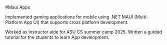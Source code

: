 #Maui Apps

Implemented gaming applications for mobile using .NET MAUI (Multi-Platform App UI) that supports cross platform development.

Worked as Instructor aide for ASU CS summer camp 2025. Written a guided tutorial for the students to learn App development.


